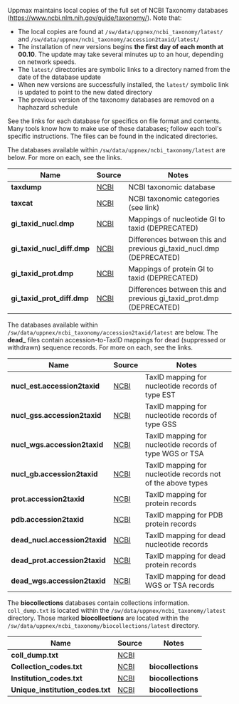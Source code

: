 Uppmax maintains local copies of the full set of NCBI Taxonomy databases
(<https://www.ncbi.nlm.nih.gov/guide/taxonomy/>).  Note that:

  * The local copies are found at `/sw/data/uppnex/ncbi_taxonomy/latest/` and `/sw/data/uppnex/ncbi_taxonomy/accession2taxid/latest/`
  * The installation of new versions begins **the first day of each month at 00.10**.  The update may take several minutes up to an hour, depending on network speeds.
  * The `latest/` directories are symbolic links to a directory named from the date of the database update
  * When new versions are successfully installed, the `latest/` symbolic link is updated to point to the new dated directory
  * The previous version of the taxonomy databases are removed on a haphazard schedule

See the links for each database for specifics on file format and contents.
Many tools know how to make use of these databases; follow each tool's specific
instructions.  The files can be found in the indicated directories.

The databases available within `/sw/data/uppnex/ncbi_taxonomy/latest` are
below.  For more on each, see the links.

**Name** | **Source** | **Notes**
-----|------|--------
**taxdump** | [NCBI][taxdump] | NCBI taxonomic database
**taxcat** | [NCBI][taxcat] | NCBI taxonomic categories (see link)
**gi_taxid_nucl.dmp** | [NCBI][gi_taxid] | Mappings of nucleotide GI to taxid (DEPRECATED)
**gi_taxid_nucl_diff.dmp** | [NCBI][gi_taxid] | Differences between this and previous gi_taxid_nucl.dmp (DEPRECATED)
**gi_taxid_prot.dmp** | [NCBI][gi_taxid] | Mappings of protein GI to taxid (DEPRECATED)
**gi_taxid_prot_diff.dmp** | [NCBI][gi_taxid] | Differences between this and previous gi_taxid_prot.dmp (DEPRECATED)


The databases available within
`/sw/data/uppnex/ncbi_taxonomy/accession2taxid/latest` are below.  The
**dead_** files contain accession-to-TaxID mappings for dead (suppressed or
withdrawn) sequence records.  For more on each, see the links.

**Name** | **Source** | **Notes**
-----|------|--------
**nucl_est.accession2taxid** | [NCBI][acc2tax] | TaxID mapping for nucleotide records of type EST
**nucl_gss.accession2taxid** | [NCBI][acc2tax] | TaxID mapping for nucleotide records of type GSS
**nucl_wgs.accession2taxid** | [NCBI][acc2tax] | TaxID mapping for nucleotide records of type WGS or TSA
**nucl_gb.accession2taxid** | [NCBI][acc2tax] | TaxID mapping for nucleotide records not of the above types
**prot.accession2taxid** | [NCBI][acc2tax] | TaxID mapping for protein records
**pdb.accession2taxid** | [NCBI][acc2tax] | TaxID mapping for PDB protein records
**dead_nucl.accession2taxid** | [NCBI][acc2tax] | TaxID mapping for dead nucleotide records
**dead_prot.accession2taxid** | [NCBI][acc2tax] | TaxID mapping for dead protein records
**dead_wgs.accession2taxid** | [NCBI][acc2tax] | TaxID mapping for dead WGS or TSA records


The **biocollections** databases contain collections information.  `coll_dump.txt` is located within the `/sw/data/uppnex/ncbi_taxonomy/latest` directory.
Those marked **biocollections** are located within the `/sw/data/uppnex/ncbi_taxonomy/biocollections/latest` directory.

**Name** | **Source** | **Notes**
-----|------|--------
**coll_dump.txt** | [NCBI][taxonomy] | 
**Collection_codes.txt** | [NCBI][biocoll] | **biocollections**
**Institution_codes.txt** | [NCBI][biocoll] | **biocollections**
**Unique_institution_codes.txt** | [NCBI][biocoll] | **biocollections**


[taxdump]:  ftp://ftp.ncbi.nlm.nih.gov/pub/taxonomy/taxdump_readme.txt
[taxcat]:   ftp://ftp.ncbi.nlm.nih.gov/pub/taxonomy/taxcat_readme.txt
[gi_taxid]: ftp://ftp.ncbi.nlm.nih.gov/pub/taxonomy/gi_taxid.readme
[acc2tax]:  ftp://ftp.ncbi.nlm.nih.gov/pub/taxonomy/accession2taxid/README
[taxonomy]: ftp://ftp.ncbi.nlm.nih.gov/pub/taxonomy
[biocoll]:  ftp://ftp.ncbi.nlm.nih.gov/pub/taxonomy/biocollections


